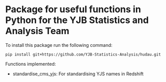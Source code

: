 # Package for useful functions in Python for the YJB Statistics and Analysis Team

To install this package run the following command:

    pip install git+https://github.com/YJB-Statistics-Analysis/hudau.git

Functions implemented:

- standardise_cms_yjs: For standardising YJS names in Redshift
